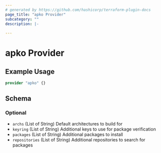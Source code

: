 ```yaml
---
# generated by https://github.com/hashicorp/terraform-plugin-docs
page_title: "apko Provider"
subcategory: ""
description: |-
  
---
```


# apko Provider



## Example Usage

```terraform
provider "apko" {}
```

<!-- schema generated by tfplugindocs -->
## Schema

### Optional

- `archs` (List of String) Default architectures to build for
- `keyring` (List of String) Additional keys to use for package verification
- `packages` (List of String) Additional packages to install
- `repositories` (List of String) Additional repositories to search for packages
